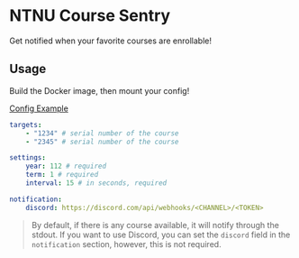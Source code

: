 # NTNU Course Sentry

Get notified when your favorite courses are enrollable!

## Usage

Build the Docker image, then mount your config!

[Config Example](packages/sentry/config.example.yml)

```yml
targets:
    - "1234" # serial number of the course
    - "2345" # serial number of the course

settings:
    year: 112 # required
    term: 1 # required
    interval: 15 # in seconds, required

notification:
    discord: https://discord.com/api/webhooks/<CHANNEL>/<TOKEN>

```

> By default, if there is any course available, it will notify through the stdout. If you want to use Discord, you can set the `discord` field in the `notification` section, however, this is not required.
